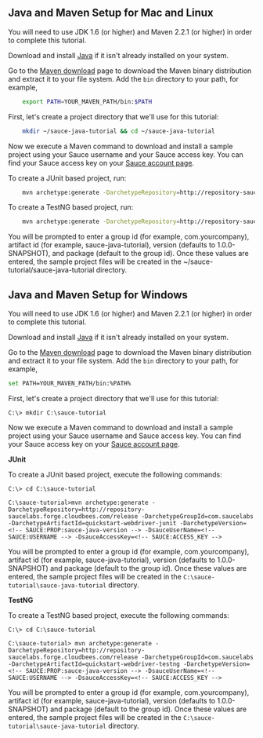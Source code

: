 <!-- SAUCE:BEGIN_PLATFORM:MAC|LINUX -->
<a id="maven_mac"></a><a id="maven_linux"></a>Java and Maven Setup for Mac and Linux
---

You will need to use JDK 1.6 (or higher) and Maven 2.2.1 (or higher) in order to complete this tutorial.

Download and install [Java](http://www.java.com/en/download/index.jsp) if it isn't already installed on your system.

Go to the [Maven download](http://maven.apache.org/download.html) page to download the Maven binary distribution and extract it to your file system.  Add the `bin` directory to your path, for example, 

```bash
	export PATH=YOUR_MAVEN_PATH/bin:$PATH
```

First, let's create a project directory that we'll use for this tutorial:

```bash
	mkdir ~/sauce-java-tutorial && cd ~/sauce-java-tutorial
```

Now we execute a Maven command to download and install a sample project using your Sauce username and your Sauce access key. You can
find your Sauce access key on your [Sauce account page](https://saucelabs.com/account).

<!-- SAUCE:LOGIN -->

To create a JUnit based project, run:

```bash
	mvn archetype:generate -DarchetypeRepository=http://repository-saucelabs.forge.cloudbees.com/release -DarchetypeGroupId=com.saucelabs -DarchetypeArtifactId=quickstart-webdriver-junit -DarchetypeVersion=<!-- SAUCE:PROP:sauce-java-version --> -DsauceUserName=<!-- SAUCE:USERNAME --> -DsauceAccessKey=<!-- SAUCE:ACCESS_KEY -->
```

To create a TestNG based project, run:

```bash
	mvn archetype:generate -DarchetypeRepository=http://repository-saucelabs.forge.cloudbees.com/release -DarchetypeGroupId=com.saucelabs -DarchetypeArtifactId=quickstart-webdriver-testng -DarchetypeVersion=<!-- SAUCE:PROP:sauce-java-version --> -DsauceUserName=<!-- SAUCE:USERNAME --> -DsauceAccessKey=<!-- SAUCE:ACCESS_KEY -->
```

You will be prompted to enter a group id (for example, com.yourcompany), artifact id (for example, sauce-java-tutorial), version (defaults to 1.0.0-SNAPSHOT), and package (default to the group id).  Once these values are entered, the sample project files will be created in the ~/sauce-tutorial/sauce-java-tutorial directory.

<!-- SAUCE:END_PLATFORM -->

<!-- SAUCE:BEGIN_PLATFORM:WIN -->
<a id="maven_win"></a>Java and Maven Setup for Windows
---

You will need to use JDK 1.6 (or higher) and Maven 2.2.1 (or higher) in order to complete this tutorial.

Download and install [Java](http://www.java.com/en/download/index.jsp) if it isn't already installed on your system.

Go to the [Maven download](http://maven.apache.org/download.html) page to download the Maven binary distribution and extract it to your file system.  Add the `bin` directory to your path, for example, 

```bash
set PATH=YOUR_MAVEN_PATH/bin:%PATH%
```

First, let's create a project directory that we'll use for this tutorial:

    C:\> mkdir C:\sauce-tutorial

Now we execute a Maven command to download and install a sample project using your Sauce username and Sauce access key. You can
find your Sauce access key on your [Sauce account page](https://saucelabs.com/account).

**JUnit**

To create a JUnit based project, execute the following commands:

	C:\> cd C:\sauce-tutorial

	C:\sauce-tutorial>mvn archetype:generate -DarchetypeRepository=http://repository-saucelabs.forge.cloudbees.com/release -DarchetypeGroupId=com.saucelabs -DarchetypeArtifactId=quickstart-webdriver-junit -DarchetypeVersion=<!-- SAUCE:PROP:sauce-java-version --> -DsauceUserName=<!-- SAUCE:USERNAME --> -DsauceAccessKey=<!-- SAUCE:ACCESS_KEY -->

You will be prompted to enter a group id (for example, com.yourcompany), artifact id (for example, sauce-java-tutorial), version (defaults to 1.0.0-SNAPSHOT) and package (default to the group id).  Once these values are entered, the sample project files will be created in the `C:\sauce-tutorial\sauce-java-tutorial` directory.

**TestNG**

To create a TestNG based project, execute the following commands:
	
	C:\> cd C:\sauce-tutorial

	C:\sauce-tutorial> mvn archetype:generate -DarchetypeRepository=http://repository-saucelabs.forge.cloudbees.com/release -DarchetypeGroupId=com.saucelabs -DarchetypeArtifactId=quickstart-webdriver-testng -DarchetypeVersion=<!-- SAUCE:PROP:sauce-java-version --> -DsauceUserName=<!-- SAUCE:USERNAME --> -DsauceAccessKey=<!-- SAUCE:ACCESS_KEY -->

You will be prompted to enter a group id (for example, com.yourcompany), artifact id (for example, sauce-java-tutorial), version (defaults to 1.0.0-SNAPSHOT) and package (default to the group id).  Once these values are entered, the sample project files will be created in the `C:\sauce-tutorial\sauce-java-tutorial` directory.

<!-- SAUCE:END_PLATFORM -->
